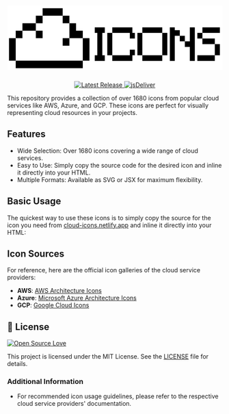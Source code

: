 <h1 align="center">
    <a href="https://cloud-icons.netlify.app" target="_blank" rel="noopener noreferrer">
        <picture>
            <source media="(prefers-color-scheme: dark)" srcset="https://raw.githubusercontent.com/ShawnGeorge03/cloud-icons/HEAD/.github/logo-dark.svg">
            <source media="(prefers-color-scheme: light)" srcset="https://raw.githubusercontent.com/ShawnGeorge03/cloud-icons/HEAD/.github/logo-light.svg">
            <img alt="Cloud-icons" width="1000" height="150" style="max-width: 100%"
                src="https://raw.githubusercontent.com/ShawnGeorge03/cloud-icons/HEAD/.github/logo-light.svg">
        </picture>
    </a>
</h1>

<p align="center">
    <a href="https://www.npmjs.com/package/cloud-icons?activeTab=versions">
        <img src="https://img.shields.io/npm/v/cloud-icons" alt="Latest Release">
    </a>
    <a href="https://www.jsdelivr.com/package/npm/cloud-icons">
        <img src="https://data.jsdelivr.com/v1/package/npm/cloud-icons/badge" alt="jsDeliver">
    </a>
</p>

This repository provides a collection of over 1680 icons from popular cloud
services like AWS, Azure, and GCP. These icons are perfect for visually
representing cloud resources in your projects.

## Features

- Wide Selection: Over 1680 icons covering a wide range of cloud services.
- Easy to Use: Simply copy the source code for the desired icon and inline
  it directly into your HTML.
- Multiple Formats: Available as SVG or JSX for maximum flexibility.

## Basic Usage

The quickest way to use these icons is to simply copy the source for the icon
you need from [cloud-icons.netlify.app](https://cloud-icons.netlify.app/) and
inline it directly into your HTML:

## Icon Sources

For reference, here are the official icon galleries of the cloud service providers:

- **AWS**: [AWS Architecture Icons](https://aws.amazon.com/architecture/icons/)
- **Azure**: [Microsoft Azure Architecture Icons](https://learn.microsoft.com/en-us/azure/architecture/icons/)
- **GCP**: [Google Cloud Icons](https://cloud.google.com/icons?hl=en)

## 🧾 License

[![Open Source Love](https://badges.frapsoft.com/os/mit/mit.svg?v=102)](LICENSE)

This project is licensed under the MIT License. See the [LICENSE](./LICENSE.md)
file for details.

### Additional Information

- For recommended icon usage guidelines, please refer to the respective cloud
  service providers' documentation.
